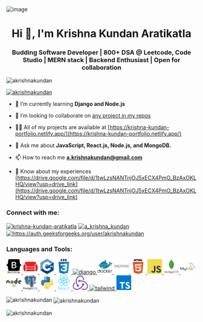 ![image](https://github.com/AKrishnaKundan/AKrishnaKundan/assets/93312488/2155332b-1f80-44dc-9d09-98c8864b5887)


<h1 align="center">Hi 👋, I'm Krishna Kundan Aratikatla</h1>
<h3 align="center">Budding Software Developer | 800+ DSA @ Leetcode, Code Studio | MERN stack | Backend Enthusiast | Open for collaboration</h3>

<p align="left"> <img src="https://komarev.com/ghpvc/?username=akrishnakundan&label=Profile%20views&color=0e75b6&style=flat" alt="akrishnakundan" /> </p>

<p align="left"> <a href="https://github.com/ryo-ma/github-profile-trophy"><img src="https://github-profile-trophy.vercel.app/?username=akrishnakundan" alt="akrishnakundan" /></a> </p>

- 🌱 I’m currently learning **Django and Node.js**

- 👯 I’m looking to collaborate on [any project in my repos](https://github.com/AKrishnaKundan?tab=repositories)

- 👨‍💻 All of my projects are available at [https://krishna-kundan-portfolio.netlify.app/](https://krishna-kundan-portfolio.netlify.app/)

- 💬 Ask me about **JavaScript, React.js, Node.js, and MongoDB.**

- 📫 How to reach me **a.krishnakundan@gmail.com**

- 📄 Know about my experiences [https://drive.google.com/file/d/1twLzsNANTnjOJ5xECX4PmO_BzAxOKLHQ/view?usp=drive_link](https://drive.google.com/file/d/1twLzsNANTnjOJ5xECX4PmO_BzAxOKLHQ/view?usp=drive_link)

<h3 align="left">Connect with me:</h3>
<p align="left">
<a href="https://linkedin.com/in/krishna-kundan-aratikatla" target="blank"><img align="center" src="https://raw.githubusercontent.com/rahuldkjain/github-profile-readme-generator/master/src/images/icons/Social/linked-in-alt.svg" alt="krishna-kundan-aratikatla" height="30" width="40" /></a>
<a href="https://www.leetcode.com/a_krishna_kundan" target="blank"><img align="center" src="https://raw.githubusercontent.com/rahuldkjain/github-profile-readme-generator/master/src/images/icons/Social/leet-code.svg" alt="a_krishna_kundan" height="30" width="40" /></a>
<a href="https://auth.geeksforgeeks.org/user/https://auth.geeksforgeeks.org/user/akrishnakundan" target="blank"><img align="center" src="https://raw.githubusercontent.com/rahuldkjain/github-profile-readme-generator/master/src/images/icons/Social/geeks-for-geeks.svg" alt="https://auth.geeksforgeeks.org/user/akrishnakundan" height="30" width="40" /></a>
</p>

<h3 align="left">Languages and Tools:</h3>
<p align="left"> <a href="https://getbootstrap.com" target="_blank" rel="noreferrer"> <img src="https://raw.githubusercontent.com/devicons/devicon/master/icons/bootstrap/bootstrap-plain-wordmark.svg" alt="bootstrap" width="40" height="40"/> </a> <a href="https://couchdb.apache.org/" target="_blank" rel="noreferrer"> <img src="https://raw.githubusercontent.com/devicons/devicon/0d6c64dbbf311879f7d563bfc3ccf559f9ed111c/icons/couchdb/couchdb-original.svg" alt="couchdb" width="40" height="40"/> </a> <a href="https://www.w3schools.com/cpp/" target="_blank" rel="noreferrer"> <img src="https://raw.githubusercontent.com/devicons/devicon/master/icons/cplusplus/cplusplus-original.svg" alt="cplusplus" width="40" height="40"/> </a> <a href="https://www.w3schools.com/css/" target="_blank" rel="noreferrer"> <img src="https://raw.githubusercontent.com/devicons/devicon/master/icons/css3/css3-original-wordmark.svg" alt="css3" width="40" height="40"/> </a> <a href="https://www.djangoproject.com/" target="_blank" rel="noreferrer"> <img src="https://cdn.worldvectorlogo.com/logos/django.svg" alt="django" width="40" height="40"/> </a> <a href="https://www.docker.com/" target="_blank" rel="noreferrer"> <img src="https://raw.githubusercontent.com/devicons/devicon/master/icons/docker/docker-original-wordmark.svg" alt="docker" width="40" height="40"/> </a> <a href="https://expressjs.com" target="_blank" rel="noreferrer"> <img src="https://raw.githubusercontent.com/devicons/devicon/master/icons/express/express-original-wordmark.svg" alt="express" width="40" height="40"/> </a> <a href="https://www.w3.org/html/" target="_blank" rel="noreferrer"> <img src="https://raw.githubusercontent.com/devicons/devicon/master/icons/html5/html5-original-wordmark.svg" alt="html5" width="40" height="40"/> </a> <a href="https://developer.mozilla.org/en-US/docs/Web/JavaScript" target="_blank" rel="noreferrer"> <img src="https://raw.githubusercontent.com/devicons/devicon/master/icons/javascript/javascript-original.svg" alt="javascript" width="40" height="40"/> </a> <a href="https://www.mongodb.com/" target="_blank" rel="noreferrer"> <img src="https://raw.githubusercontent.com/devicons/devicon/master/icons/mongodb/mongodb-original-wordmark.svg" alt="mongodb" width="40" height="40"/> </a> <a href="https://www.mysql.com/" target="_blank" rel="noreferrer"> <img src="https://raw.githubusercontent.com/devicons/devicon/master/icons/mysql/mysql-original-wordmark.svg" alt="mysql" width="40" height="40"/> </a> <a href="https://nodejs.org" target="_blank" rel="noreferrer"> <img src="https://raw.githubusercontent.com/devicons/devicon/master/icons/nodejs/nodejs-original-wordmark.svg" alt="nodejs" width="40" height="40"/> </a> <a href="https://www.postgresql.org" target="_blank" rel="noreferrer"> <img src="https://raw.githubusercontent.com/devicons/devicon/master/icons/postgresql/postgresql-original-wordmark.svg" alt="postgresql" width="40" height="40"/> </a> <a href="https://www.python.org" target="_blank" rel="noreferrer"> <img src="https://raw.githubusercontent.com/devicons/devicon/master/icons/python/python-original.svg" alt="python" width="40" height="40"/> </a> <a href="https://reactjs.org/" target="_blank" rel="noreferrer"> <img src="https://raw.githubusercontent.com/devicons/devicon/master/icons/react/react-original-wordmark.svg" alt="react" width="40" height="40"/> </a> <a href="https://redux.js.org" target="_blank" rel="noreferrer"> <img src="https://raw.githubusercontent.com/devicons/devicon/master/icons/redux/redux-original.svg" alt="redux" width="40" height="40"/> </a> <a href="https://tailwindcss.com/" target="_blank" rel="noreferrer"> <img src="https://www.vectorlogo.zone/logos/tailwindcss/tailwindcss-icon.svg" alt="tailwind" width="40" height="40"/> </a> <a href="https://www.typescriptlang.org/" target="_blank" rel="noreferrer"> <img src="https://raw.githubusercontent.com/devicons/devicon/master/icons/typescript/typescript-original.svg" alt="typescript" width="40" height="40"/> </a> </p>

<p><img align="left" src="https://github-readme-stats.vercel.app/api/top-langs?username=akrishnakundan&show_icons=true&locale=en&layout=compact" alt="akrishnakundan" /></p>

<p>&nbsp;<img align="center" src="https://github-readme-stats.vercel.app/api?username=akrishnakundan&show_icons=true&locale=en" alt="akrishnakundan" /></p>

<p><img align="center" src="https://github-readme-streak-stats.herokuapp.com/?user=akrishnakundan&" alt="akrishnakundan" /></p>
